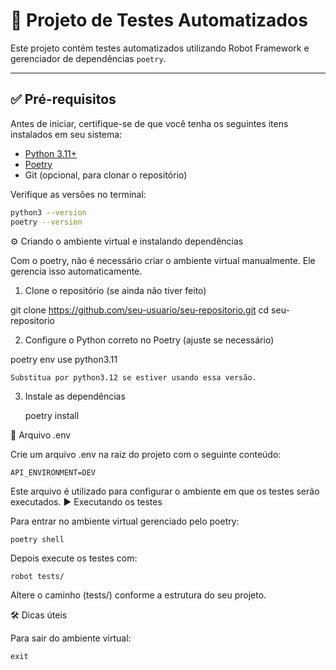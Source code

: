 # 🚀 Projeto de Testes Automatizados

Este projeto contém testes automatizados utilizando Robot Framework e gerenciador de dependências `poetry`.

---

## ✅ Pré-requisitos

Antes de iniciar, certifique-se de que você tenha os seguintes itens instalados em seu sistema:

- [Python 3.11+](https://www.python.org/downloads/)
- [Poetry](https://python-poetry.org/docs/#installation)
- Git (opcional, para clonar o repositório)

Verifique as versões no terminal:
```bash
python3 --version
poetry --version
```


⚙️ Criando o ambiente virtual e instalando dependências

Com o poetry, não é necessário criar o ambiente virtual manualmente. Ele gerencia isso automaticamente.
1. Clone o repositório (se ainda não tiver feito)

git clone https://github.com/seu-usuario/seu-repositorio.git
cd seu-repositorio

2. Configure o Python correto no Poetry (ajuste se necessário)

poetry env use python3.11

    Substitua por python3.12 se estiver usando essa versão.

3. Instale as dependências

    poetry install

📁 Arquivo .env

Crie um arquivo .env na raiz do projeto com o seguinte conteúdo:

    API_ENVIRONMENT=DEV

Este arquivo é utilizado para configurar o ambiente em que os testes serão executados.
▶️ Executando os testes

Para entrar no ambiente virtual gerenciado pelo poetry:

    poetry shell

Depois execute os testes com:

    robot tests/

Altere o caminho (tests/) conforme a estrutura do seu projeto.

🛠️ Dicas úteis

Para sair do ambiente virtual:

    exit
